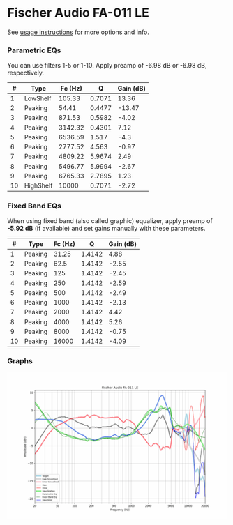 # Fischer Audio FA-011 LE
See [usage instructions](https://github.com/jaakkopasanen/AutoEq#usage) for more options and info.

### Parametric EQs
You can use filters 1-5 or 1-10. Apply preamp of -6.98 dB or -6.98 dB, respectively.

|   # | Type      |   Fc (Hz) |      Q |   Gain (dB) |
|-----|-----------|-----------|--------|-------------|
|   1 | LowShelf  |    105.33 | 0.7071 |       13.36 |
|   2 | Peaking   |     54.41 | 0.4477 |      -13.47 |
|   3 | Peaking   |    871.53 | 0.5982 |       -4.02 |
|   4 | Peaking   |   3142.32 | 0.4301 |        7.12 |
|   5 | Peaking   |   6536.59 | 1.517  |       -4.3  |
|   6 | Peaking   |   2777.52 | 4.563  |       -0.97 |
|   7 | Peaking   |   4809.22 | 5.9674 |        2.49 |
|   8 | Peaking   |   5496.77 | 5.9994 |       -2.67 |
|   9 | Peaking   |   6765.33 | 2.7895 |        1.23 |
|  10 | HighShelf |  10000    | 0.7071 |       -2.72 |

### Fixed Band EQs
When using fixed band (also called graphic) equalizer, apply preamp of **-5.92 dB** (if available) and set gains manually with these parameters.

|   # | Type    |   Fc (Hz) |      Q |   Gain (dB) |
|-----|---------|-----------|--------|-------------|
|   1 | Peaking |     31.25 | 1.4142 |        4.88 |
|   2 | Peaking |     62.5  | 1.4142 |       -2.55 |
|   3 | Peaking |    125    | 1.4142 |       -2.45 |
|   4 | Peaking |    250    | 1.4142 |       -2.59 |
|   5 | Peaking |    500    | 1.4142 |       -2.49 |
|   6 | Peaking |   1000    | 1.4142 |       -2.13 |
|   7 | Peaking |   2000    | 1.4142 |        4.42 |
|   8 | Peaking |   4000    | 1.4142 |        5.26 |
|   9 | Peaking |   8000    | 1.4142 |       -0.75 |
|  10 | Peaking |  16000    | 1.4142 |       -4.09 |

### Graphs
![](./Fischer%20Audio%20FA-011%20LE.png)
